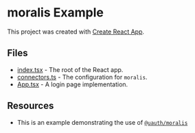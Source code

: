 # moralis Example

This project was created with [Create React App](https://create-react-app.dev).

## Files

- [index.tsx](./src/index.tsx) - The root of the React app.
- [connectors.ts](./src/connectors.ts) - The configuration for `moralis`.
- [App.tsx](./src/App.tsx) - A login page implementation.

## Resources

- This is an example demonstrating the use of [`@uauth/moralis`](../../packages/moralis)

